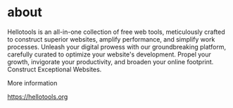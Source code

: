 # about

Hellotools is an all-in-one collection of free web tools, meticulously crafted to construct superior websites, amplify performance, and simplify work processes. Unleash your digital prowess with our groundbreaking platform, carefully curated to optimize your website's development. Propel your growth, invigorate your productivity, and broaden your online footprint. Construct Exceptional Websites.

More information

https://hellotools.org
